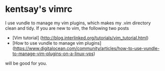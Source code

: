 kentsay's vimrc
=====

I use vundle to manage my vim plugins, which makes my .vim directory clean and tidy. If you are new to vim, the following two posts
  - [Vim tutorial] (http://blog.interlinked.org/tutorials/vim_tutorial.html)
  - [How to use vundle to manage vim plugins] (https://www.digitalocean.com/community/articles/how-to-use-vundle-to-manage-vim-plugins-on-a-linux-vps)

will be good for you.
